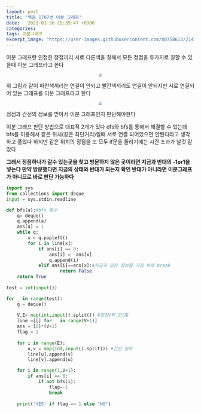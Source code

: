 ```yaml
---
layout: post
title: "백준 1707번 이분 그래프"
date:   2023-01-26 15:35:47 +0900
categories:
tags: 이분그래프
excerpt_image: "https://user-images.githubusercontent.com/80758613/214776707-9da63f4a-8b27-411e-bd88-9388b3e2b429.png"
---
```


이분 그래프란 인접한 정점끼리 서로 다른색을 칠해서 모든 정점을 두가지로 칠할 수 있을때 이분 그래프라고 한다

<center>
<img src="https://user-images.githubusercontent.com/80758613/214776707-9da63f4a-8b27-411e-bd88-9388b3e2b429.png" style="zoom:50%;">
</center>

위 그림과 같이 파란색끼리는 연결이 안되고 빨간색끼리도 연결이 안되지만 서로 연결되어 있는 그래프를 이분 그래프라고 한다

<center>
<img src="https://user-images.githubusercontent.com/80758613/214776416-37c5372e-dda0-46f6-b786-a33dd9f0562f.png" style="zoom:50%;">
</center>

정점과 간선의 정보를 받아서 이분 그래프인지 판단해야한다

이분 그래프 판단 방법으로 대표적 2개가 있다 dfs와 bfs를 통해서 해결할 수 있는데 bfs를 이용해서 같은 위치(같은 최단거리)일때 서로 연결 되어있으면 안된다라고 생각 하고 풀었다 하지만 같은 위치의 정점을 또 모두 if문을 돌리기에는 시간 초과가 날것 같았다

**그래서 정점하나가 갈수 있는곳을 찾고 방문하지 않은 곳이라면 지금과 반대의 -1or1을 넣는다 만약 방문했다면 지금의 상태와 반대가 되는지 확인 반대가 아니라면 이분그래프가 아니므로 바로 판단 가능하다**

``` python
import sys
from collections import deque
input = sys.stdin.readline

def bfs(a):#bfs 함수
    q= deque()
    q.append(a)
    ans[a] = 1
    while q:
        x = q.popleft()
        for i in line[x]:
            if ans[i] == 0:
                ans[i] = -ans[x]
                q.append(i)
            elif ans[i]==ans[x]:#지금과 같은 정보를 가짐 바로 break
                    return False
    return True
                
test = int(input())

for _ in range(test):
    q = deque()
    
    V,E= map(int,input().split()) #정점V와 간선E 
    line =[[] for _ in range(V+1)]
    ans = [0]*(V+1)
    flag = 1
    
    for i in range(E):
        u,v = map(int,input().split()) #간선 정보
        line[u].append(v)
        line[v].append(u)

    for i in range(1,V+1):
        if ans[i] == 0:
            if not bfs(i):
                flag=-1
                break
            
    print('YES' if flag == 1 else "NO")   
```

